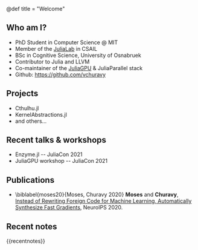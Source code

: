 @def title = "Welcome"

## Who am I?

* PhD Student in Computer Science @ MIT
* Member of the [JuliaLab](https://julia.mit.edu) in CSAIL
* BSc in Cognitive Science, University of Osnabruek
* Contributor to Julia and LLVM
* Co-maintainer of the [JuliaGPU](https://juliagpu.org) & JuliaParallel stack
* Github: https://github.com/vchuravy

## Projects

* Cthulhu.jl
* KernelAbstractions.jl
* and others...

## Recent talks & workshops

* Enzyme.jl -- JuliaCon 2021
* JuliaGPU workshop -- JuliaCon 2021

## Publications

* \biblabel{moses20}{Moses, Churavy 2020} **Moses** and **Churavy**, [Instead of Rewriting Foreign Code for Machine Learning, Automatically Synthesize Fast Gradients](https://proceedings.neurips.cc/paper/2020/file/9332c513ef44b682e9347822c2e457ac-Paper.pdf), NeuroIPS 2020.

## Recent notes

{{recentnotes}}
